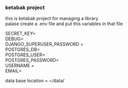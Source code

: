 ### ketabak project ###

this is ketabak project for managing a library <br/> 
palase create a .env file and put this variables in that file

SECRET_KEY=<br/>
DEBUG=<br/>
DJANGO_SUPERUSER_PASSWORD = <br/>
POSTGRES_DB=<br/>
POSTGRES_USER=<br/>
POSTGRES_PASSWORD=<br/>
USERNAME = <br/>
EMAIL=<br/>

data base location = ~/data/